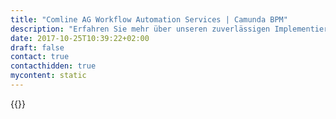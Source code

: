 ```yaml
---
title: "Comline AG Workflow Automation Services | Camunda BPM"
description: "Erfahren Sie mehr über unseren zuverlässigen Implementierungspartner Comline AG Camunda ist der Marktführer für Workflow-Automatisierung und Geschäftsprozessmanagement. Holen Sie sich heute Ihre 30-Tage-Testversion."
date: 2017-10-25T10:39:22+02:00
draft: false
contact: true
contacthidden: true
mycontent: static
---
```

{{<partner-single
company="COMLINE AG"
type="si"
website="http://www.comlineag.de/"
countrycode="DE"
city="Bochum"
description="<p>Die COMLINE AG mit Hauptsitz in Hamburg ist Innovationspartner f&uuml;r IT-gest&uuml;tzte Prozesse und Technologien.&nbsp;</p><p>COMLINE verbindet Welten: IT-Technologie-Kompetenz mit Verst&auml;ndnis f&uuml;r Gesch&auml;ftsprozesse und Individualit&auml;t mit Standards. Als strategischer Beratungspartner schaffen wir f&uuml;r Ihr Unternehmen passgenaue L&ouml;sungen mit messbarem Nutzen in Effizienz und Qualit&auml;t.&nbsp;</p><p>Dabei untersuchen wir f&uuml;r unsere Kunden IT-gest&uuml;tzte Prozesse sowie Applikationen und Systeme mit dem Ziel, diese zu vereinfachen, zu integrieren und &ndash; wo sinnvoll &ndash; zu automatisieren. &nbsp;Wir schaffen f&uuml;r die individuelle Situation des Kunden eine optimale L&ouml;sung und nutzen dabei die Projekterfahrungen aus &nbsp;besten Referenzen.&nbsp;</p><p>Unser Anspruch und unsere strategische Ausrichtung ist eindeutig: Wir wollen unsere Kunden hervorragend beraten und sie mit einem unschlagbaren Leistungs- und Qualit&auml;tsangebot bei ihrer strategischen Ausrichtung unterst&uuml;tzen. Der Erfolg und die Zufriedenheit unserer Kunden stehen im Mittelpunkt der T&auml;tigkeit. Deshalb stellen wir uns Tag f&uuml;r Tag neuen Herausforderungen &ndash; f&uuml;r unsere Kunden. Unsere Mitarbeiterinnen und Mitarbeiter sind jeden Tag in ganz Deutschland mit vollem Einsatz f&uuml;r Sie da.&nbsp;</p><p>Fairness, Verl&auml;sslichkeit und Klarheit &ndash; nach diesen Grundprinzipien unterst&uuml;tzen wir unsere Kunden. Das ist unser Anspruch. Und das leben wir bei COMLINE seit unserer Gr&uuml;ndung vor mehr als 20 Jahren. Und das m&ouml;chten wir auch gern bei Ihnen unter Beweis stellen. Auf den folgenden Seiten geben wir Ihnen einen &Uuml;berblick dar&uuml;ber, was COMLINE bewegt &ndash; und was Sie gemeinsam mit uns bewegen k&ouml;nnen. Herzlich willkommen in der Welt von COMLINE.<br />&nbsp;</p>"
siregion="dach"
level="basic"
logo="//images.ctfassets.net/vpidbgnakfvf/3NKUZ2qPGUYSyyWCsIGwKU/7fd90340c09955ce50f73088de2dc092/comline.png">}}